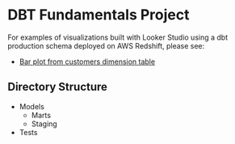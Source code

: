 # DBT Fundamentals Project

For examples of visualizations built with Looker Studio using a dbt production schema deployed on AWS Redshift, please see:

- [Bar plot from customers dimension table](https://lookerstudio.google.com/reporting/a263be35-a243-4da4-b315-cdb1378b30d5)

## Directory Structure

- Models
  - Marts
  - Staging
- Tests
